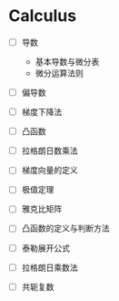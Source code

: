 # Calculus

<!-- - 极限
- 微分
- 积分 -->

- [ ] 导数
  - 基本导数与微分表
    <!-- - 平方求导 -->
  - 微分运算法则
- [ ] 偏导数
- [ ] 梯度下降法
- [ ] 凸函数
- [ ] 拉格朗日数乘法

- [ ] 梯度向量的定义
- [ ] 极值定理
- [ ] 雅克比矩阵
- [ ] 凸函数的定义与判断方法
- [ ] 泰勒展开公式
- [ ] 拉格朗日乘数法

- [ ] 共轭复数
